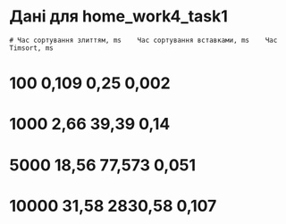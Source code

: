 # Дані для home_work4_task1
    # Час сортування злиттям, ms	Час сортування вставками, ms	Час Timsort, ms
# 100	                 0,109	                         0,25	           0,002
# 1000	               2,66	                          39,39	           0,14
# 5000	               18,56	                       77,573	           0,051
# 10000             	 31,58	                       2830,58	         0,107


